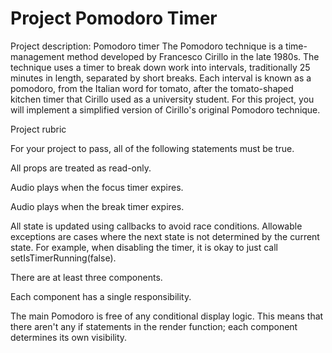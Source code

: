 ﻿# Project Pomodoro Timer
 
 Project description: Pomodoro timer
The Pomodoro technique is a time-management method developed by Francesco Cirillo in the late 1980s. The technique uses a timer to break down work into intervals, traditionally 25 minutes in length, separated by short breaks. Each interval is known as a pomodoro, from the Italian word for tomato, after the tomato-shaped kitchen timer that Cirillo used as a university student. For this project, you will implement a simplified version of Cirillo's original Pomodoro technique.
 
 Project rubric
 
For your project to pass, all of the following statements must be true.

All props are treated as read-only.

Audio plays when the focus timer expires.

Audio plays when the break timer expires.

All state is updated using callbacks to avoid race conditions. Allowable exceptions are cases where the next state is not determined by the current state. For example, when disabling the timer, it is okay to just call setIsTimerRunning(false).

There are at least three components.

Each component has a single responsibility.

The main Pomodoro is free of any conditional display logic. This means that there aren't any if statements in the render function; each component determines its own visibility.
